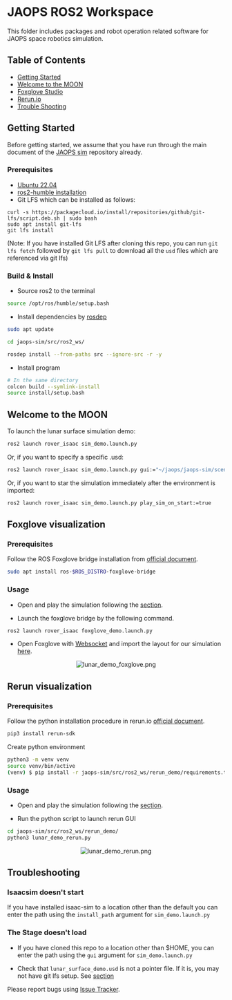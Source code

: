 # JAOPS ROS2 Workspace
This folder includes packages and robot operation related software for JAOPS space robotics simulation.

<!-- ------------------------------------------------------ -->

## Table of Contents
* [Getting Started](#getting-started)
* [Welcome to the MOON](#welcome-to-the-moon)
* [Foxglove Studio](#foxglove-visualization)
* [Rerun.io](#rerun-visualization)
* [Trouble Shooting](#trouble-shooting)

<!-- ------------------------------------------------------ -->

## Getting Started
Before getting started, we assume that you have run through the main document of the [JAOPS sim](https://github.com/jaops-space/jaops-sim/blob/main/README.md) repository already.

### Prerequisites
* [Ubuntu 22.04](https://ubuntu.com/tutorials/install-ubuntu-desktop#1-overview)
* [ros2-humble installation](https://docs.ros.org/en/humble/Installation/Alternatives/Ubuntu-Development-Setup.html)
* Git LFS which can be installed as follows:
```
curl -s https://packagecloud.io/install/repositories/github/git-lfs/script.deb.sh | sudo bash
sudo apt install git-lfs
git lfs install
```

(Note: If you have installed Git LFS after cloning this repo, you can run `git lfs fetch` followed by `git lfs pull` to download all the `usd` files which are referenced via git lfs)

### Build & Install
* Source ros2 to the terminal

```bash
source /opt/ros/humble/setup.bash
```

* Install dependencies by [rosdep](https://docs.ros.org/en/humble/Tutorials/Intermediate/Rosdep.html)

```bash
sudo apt update

cd jaops-sim/src/ros2_ws/

rosdep install --from-paths src --ignore-src -r -y
```

* Install program

```bash
# In the same directory
colcon build --symlink-install
source install/setup.bash
```

<!-- ------------------------------------------------------ -->

## Welcome to the MOON
To launch the lunar surface simulation demo:
```bash
ros2 launch rover_isaac sim_demo.launch.py
```
Or, if you want to specify a specific .usd:
```bash
ros2 launch rover_isaac sim_demo.launch.py gui:="~/jaops/jaops-sim/scenes/lunar_surface_demo_ros2.usd"
```
Or, if you want to star the simulation immediately after the environment is imported:
```bash
ros2 launch rover_isaac sim_demo.launch.py play_sim_on_start:=true
```
<!-- ------------------------------------------------------ -->

## Foxglove visualization
### Prerequisites
Follow the ROS Foxglove bridge installation from [official document](https://docs.foxglove.dev/docs/connecting-to-data/ros-foxglove-bridge/).

```bash
sudo apt install ros-$ROS_DISTRO-foxglove-bridge
```

### Usage
* Open and play the simulation following the [section](#welcome-to-the-moon).

* Launch the foxglove bridge by the following command.

```bash
ros2 launch rover_isaac foxglove_demo.launch.py
```
* Open Foxglove with [Websocket](https://docs.foxglove.dev/docs/connecting-to-data/frameworks/ros2/#foxglove-websocket) and import the layout for our simulation [here](https://github.com/jaops-space/jaops-sim/blob/dev/foxglove_rerun_integration/src/ros2_ws/demo_foxglove/foxglove_layout/pragyaan.json).

<p align="center">
  <img src="https://github.com/jaops-space/jaops-sim/blob/dev/foxglove_rerun_integration/images/lunar_demo_foxglove.png" alt="lunar_demo_foxglove.png">
</p>

<!-- ------------------------------------------------------ -->

## Rerun visualization
### Prerequisites
Follow the python installation procedure in rerun.io [official document](https://rerun.io/docs/getting-started/quick-start/python).

```bash
pip3 install rerun-sdk
```

Create python environment
```bash
python3 -m venv venv
source venv/bin/active
(venv) $ pip install -r jaops-sim/src/ros2_ws/rerun_demo/requirements.txt
```

### Usage
* Open and play the simulation following the [section](#welcome-to-the-moon).

* Run the python script to launch rerun GUI
```bash
cd jaops-sim/src/ros2_ws/rerun_demo/
python3 lunar_demo_rerun.py
```

<p align="center">
  <img src="https://github.com/jaops-space/jaops-sim/blob/dev/foxglove_rerun_integration/images/lunar_demo_rerun.png" alt="lunar_demo_rerun.png">
</p>

<!-- ------------------------------------------------------ -->

## Troubleshooting

### Isaacsim doesn't start

If you have installed isaac-sim to a location other than the default you can enter the path using the `install_path` argument for `sim_demo.launch.py`

### The Stage doesn't load

* If you have cloned this repo to a location other than $HOME, you can enter the path using the `gui` argument for `sim_demo.launch.py`

* Check that `lunar_surface_demo.usd` is not a pointer file. If it is, you may not have git lfs setup. See [section](#getting-started)

Please report bugs using [Issue Tracker](https://github.com/jaops-space/jaops-sim/issues).
